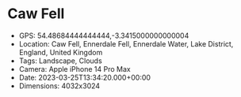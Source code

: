 # Caw Fell

- GPS: 54.48684444444444,-3.3415000000000004
- Location: Caw Fell, Ennerdale Fell, Ennerdale Water, Lake District, England, United Kingdom
- Tags: Landscape, Clouds
- Camera: Apple iPhone 14 Pro Max
- Date: 2023-03-25T13:34:20.000+00:00
- Dimensions: 4032x3024
